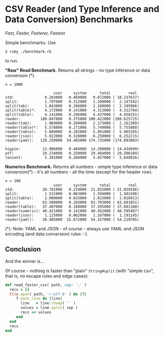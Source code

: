 # CSV Reader (and Type Inference and Data Conversion) Benchmarks


_Fast, Faster, Fasterer, Fastest_


Simple benchmarks.
Use

    $ ruby ./benchmark.rb

to run.



**"Raw" Read Benchmark.**  Returns all strings - no type inference or data conversion (*).


```
n = 1000

                      user     system      total        real
std:              9.203000   0.469000   9.672000 ( 10.237637)
split:            1.797000   0.312000   2.109000 (  2.147582)
split(tab):       1.843000   0.266000   2.109000 (  2.195966)
split(table)*:    4.172000   0.141000   4.313000 (  4.312704)
split(table):     4.141000   0.296000   4.437000 (  4.456251)
reader:         100.047000   0.375000 100.422000 (100.625725)
reader(tab):      1.969000   0.204000   2.173000 (  2.161369)
reader(table)*:   5.578000   0.171000   5.749000 (  5.755868)
reader(table):    5.609000   0.282000   5.891000 (  5.905285)
reader(json):     5.922000   0.328000   6.250000 (  6.252215)
reader(yaml):   120.250000  54.485000 174.735000 (174.893803)

hippie:          13.906000   0.484000  14.390000 ( 14.434999)
wtf:             29.234000   0.250000  29.484000 ( 29.506184)
lenient:          5.391000   0.266000   5.657000 (  5.648916)
```



**Numerics Benchmark.**  Returns all numbers - simple type inference or data conversion(*) - it's all numbers - all the time (except for the header row).



```
n = 100
                      user     system      total        real
std:             20.781000   0.234000  21.015000 ( 21.039186)
split:            1.531000   0.063000   1.594000 (  1.582496)
split(table):     2.000000   0.015000   2.015000 (  2.016913)
reader:          63.500000   0.203000  63.703000 ( 63.691851)
reader(table):   37.407000   0.188000  37.595000 ( 37.601160)
reader(numeric): 40.421000   0.141000  40.562000 ( 40.595467)
reader(json):     1.125000   0.062000   1.187000 (  1.191145)
reader(yaml):    38.485000  15.672000  54.157000 ( 54.229705)
```


(*): Note: YAML and JSON - of course - always use YAML and JSON encoding (and data conversion) rules :-).




## Conclusion

And the winner is...


Of course - nothing is faster than "plain" `String#split` (with "simple csv", that is, no escape rules and edge cases):


``` ruby
def read_faster_csv( path, sep: ',' )
  recs = []
  File.open( path, 'r:utf-8' ) do |f|
     f.each_line do |line|
       line   = line.chomp( '' )
       values = line.split( sep )
       recs << values
     end
  end
  recs
end
```
